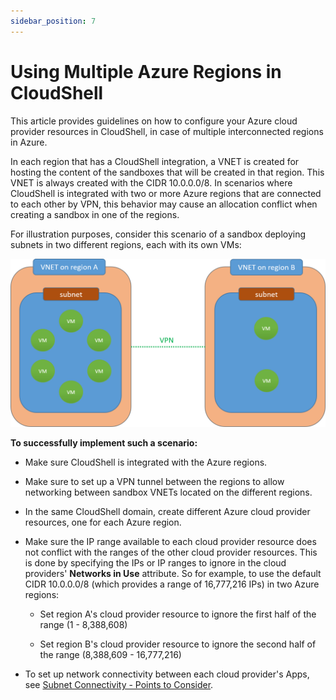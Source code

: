 ```yaml
---
sidebar_position: 7
---
```


# Using Multiple Azure Regions in CloudShell

This article provides guidelines on how to configure your Azure cloud provider resources in CloudShell, in case of multiple interconnected regions in Azure.

In each region that has a CloudShell integration, a VNET is created for hosting the content of the sandboxes that will be created in that region. This VNET is always created with the CIDR 10.0.0.0/8. In scenarios where CloudShell is integrated with two or more Azure regions that are connected to each other by VPN, this behavior may cause an allocation conflict when creating a sandbox in one of the regions.

For illustration purposes, consider this scenario of a sandbox deploying subnets in two different regions, each with its own VMs:

![](/Images/Admin-Guide/Azure-deployment-type/Multi-Azure-Deployment.png)

**To successfully implement such a scenario:**

- Make sure CloudShell is integrated with the Azure regions.
- Make sure to set up a VPN tunnel between the regions to allow networking between sandbox VNETs located on the different regions.
- In the same CloudShell domain, create different Azure cloud provider resources, one for each Azure region.
- Make sure the IP range available to each cloud provider resource does not conflict with the ranges of the other cloud provider resources. This is done by specifying the IPs or IP ranges to ignore in the cloud providers' **Networks in Use** attribute. So for example, to use the default CIDR 10.0.0.0/8 (which provides a range of 16,777,216 IPs) in two Azure regions:
    
    - Set region A's cloud provider resource to ignore the first half of the range (1 - 8,388,608)
        
    - Set region B's cloud provider resource to ignore the second half of the range (8,388,609 - 16,777,216)
- To set up network connectivity between each cloud provider's Apps, see [Subnet Connectivity - Points to Consider](../../../setting-up-cloudshell/inventory-operations/connectivity-control/subnet-connectivity/subnet-connectivity--points-to-consider.md).
